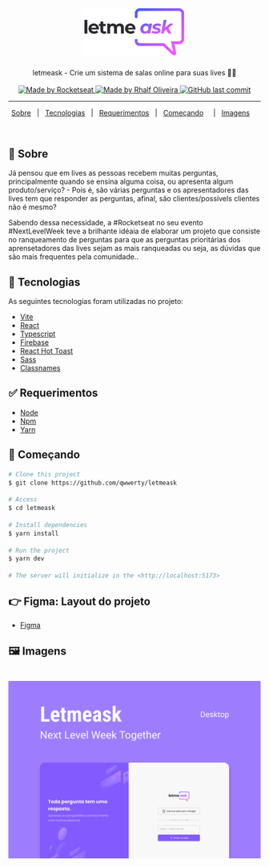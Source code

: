 <h1 align="center">

<img src=".github/images/logo.svg" alt="rocketshoes" width="200px"/>

</h1>

<p align="center">
  letmeask - Crie um sistema de salas online para suas lives 📰🚀
  <br>
  <br>

  <a href="https://rocketseat.com.br">
    <img alt="Made by Rocketseat" src="https://img.shields.io/badge/made%20by-Rocketseat-%237519C1">
  </a>

  <a href="www.linkedin.com/in/rhalfoliveira">
    <img alt="Made by Rhalf Oliveira" src="https://img.shields.io/badge/made%20by-Rhalf%20Oliveira-%237519C1">
  </a>

  <a href="https://github.com/qwwerty/letmeask/commits/master">
    <img alt="GitHub last commit" src="https://img.shields.io/github/last-commit/qwwerty/letmeask">
  </a>

</p>

---

<p align="center">
  <a href="#dart-sobre">Sobre</a> &#xa0; | &#xa0; 
  <a href="#rocket-tecnologias">Tecnologias</a> &#xa0; | &#xa0;
  <a href="#white_check_mark-requerimentos">Requerimentos</a> &#xa0; | &#xa0;
  <a href="#checkered_flag-começando">Começando</a> &#xa0; &#xa0; | &#xa0;
  <a href="#framed_picture-imagens">Imagens</a> &#xa0; &#xa0;
</p>

<br>

## :dart: Sobre ##

Já pensou que em lives as pessoas recebem muitas perguntas, principalmente quando se ensina alguma coisa, ou apresenta algum produto/serviço? - Pois é, são várias perguntas e os apresentadores das lives tem que responder as perguntas, afinal, são clientes/possívels clientes não é mesmo?

Sabendo dessa necessidade, a #Rocketseat no seu evento #NextLevelWeek teve a brilhante idéaia de elaborar um projeto que consiste no ranqueamento de perguntas para que as perguntas prioritárias dos aprensetadores das lives sejam as mais ranqueadas ou seja, as dúvidas que são mais frequentes pela comunidade..


## :rocket: Tecnologias ##

As seguintes tecnologias foram utilizadas no projeto:

- [Vite](https://vitejs.dev/)
- [React](https://reactjs.org/)
- [Typescript](https://www.typescriptlang.org/)
- [Firebase](https://firebase.google.com/)
- [React Hot Toast](https://react-hot-toast.com/)
- [Sass](https://sass-lang.com/)
- [Classnames](https://www.npmjs.com/package/classnames)


## :white_check_mark: Requerimentos ##

- [Node](https://nodejs.org/en/)
- [Npm](https://www.npmjs.com/)
- [Yarn](https://yarnpkg.com/lang/en/)

## :checkered_flag: Começando ##

```bash
# Clone this project
$ git clone https://github.com/qwwerty/letmeask

# Access
$ cd letmeask

# Install dependencies
$ yarn install

# Run the project
$ yarn dev

# The server will initialize in the <http://localhost:5173>
```
## :point_right: Figma: Layout do projeto ##
- [Figma](https://www.figma.com/file/MVTWf47yyWB34dqqddoVpq/Letmeask?node-id=0%3A1)

## :framed_picture: Imagens ##

<h1 align="center">
    <img alt="Cover" src = "./.github/images/cover.svg" />
</h1>
